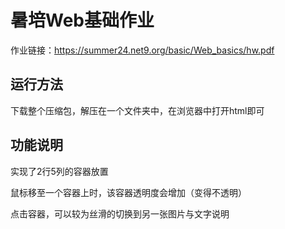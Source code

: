 # 暑培Web基础作业

作业链接：https://summer24.net9.org/basic/Web_basics/hw.pdf

## 运行方法

下载整个压缩包，解压在一个文件夹中，在浏览器中打开html即可

## 功能说明

实现了2行5列的容器放置

鼠标移至一个容器上时，该容器透明度会增加（变得不透明）

点击容器，可以较为丝滑的切换到另一张图片与文字说明
